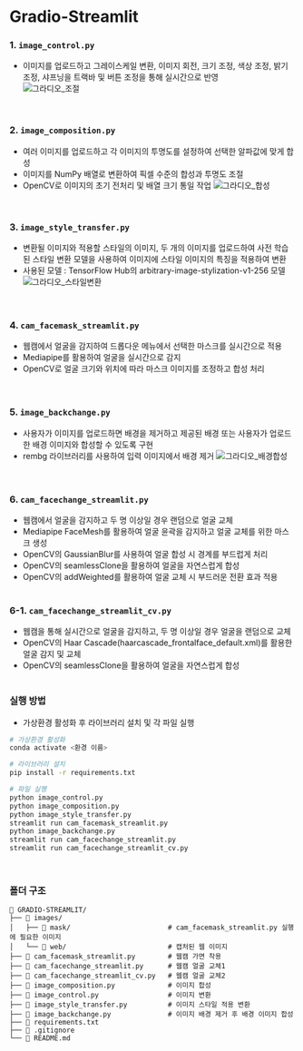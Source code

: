 # Gradio-Streamlit

### 1. `image_control.py`
- 이미지를 업로드하고 그레이스케일 변환, 이미지 회전, 크기 조정, 색상 조정, 밝기 조정, 샤프닝을 트랙바 및 버튼 조정을 통해 실시간으로 반영  
![그라디오_조절](images/web/image_control.png)  
<br>
  
### 2. `image_composition.py`
- 여러 이미지를 업로드하고 각 이미지의 투명도를 설정하여 선택한 알파값에 맞게 합성  
- 이미지를 NumPy 배열로 변환하여 픽셀 수준의 합성과 투명도 조절
- OpenCV로 이미지의 초기 전처리 및 배열 크기 통일 작업
![그라디오_합성](images/web/image_composition.png)  
<br>  

### 3. `image_style_transfer.py`
- 변환될 이미지와 적용할 스타일의 이미지, 두 개의 이미지를 업로드하여 사전 학습된 스타일 변환 모델을 사용하여 이미지에 스타일 이미지의 특징을 적용하여 변환
- 사용된 모델 : TensorFlow Hub의 arbitrary-image-stylization-v1-256 모델
![그라디오_스타일변환](images/web/image_style_transfer.png)  
<br><br>

### 4. `cam_facemask_streamlit.py`
- 웹캠에서 얼굴을 감지하여 드롭다운 메뉴에서 선택한 마스크를 실시간으로 적용
- Mediapipe를 활용하여 얼굴을 실시간으로 감지
- OpenCV로 얼굴 크기와 위치에 따라 마스크 이미지를 조정하고 합성 처리  
<br><br>

### 5. `image_backchange.py`
- 사용자가 이미지를 업로드하면 배경을 제거하고 제공된 배경 또는 사용자가 업로드한 배경 이미지와 합성할 수 있도록 구현
- rembg 라이브러리를 사용하여 입력 이미지에서 배경 제거
![그라디오_배경합성](images/web/image_backchange.png)  
<br><br>

### 6. `cam_facechange_streamlit.py`
- 웹캠에서 얼굴을 감지하고 두 명 이상일 경우 랜덤으로 얼굴 교체
- Mediapipe FaceMesh를 활용하여 얼굴 윤곽을 감지하고 얼굴 교체를 위한 마스크 생성
- OpenCV의 GaussianBlur를 사용하여 얼굴 합성 시 경계를 부드럽게 처리
- OpenCV의 seamlessClone을 활용하여 얼굴을 자연스럽게 합성
- OpenCV의 addWeighted를 활용하여 얼굴 교체 시 부드러운 전환 효과 적용
<br><br>

### 6-1. `cam_facechange_streamlit_cv.py`
- 웹캠을 통해 실시간으로 얼굴을 감지하고, 두 명 이상일 경우 얼굴을 랜덤으로 교체
- OpenCV의 Haar Cascade(haarcascade_frontalface_default.xml)를 활용한 얼굴 감지 및 교체
- OpenCV의 seamlessClone을 활용하여 얼굴을 자연스럽게 합성
<br><br>


### 실행 방법
- 가상환경 활성화 후 라이브러리 설치 및 각 파일 실행
```bash
# 가상환경 활성화
conda activate <환경 이름>
```
```bash
# 라이브러리 설치
pip install -r requirements.txt
```
```bash
# 파일 실행
python image_control.py
python image_composition.py
python image_style_transfer.py
streamlit run cam_facemask_streamlit.py
python image_backchange.py
streamlit run cam_facechange_streamlit.py
streamlit run cam_facechange_streamlit_cv.py
```
<br>  

### 폴더 구조
```plaintext
📁 GRADIO-STREAMLIT/
├── 📁 images/                          
│   ├── 📁 mask/                        # cam_facemask_streamlit.py 실행에 필요한 이미지
│   └── 📁 web/                         # 캡처된 웹 이미지
├── 📄 cam_facemask_streamlit.py        # 웹캠 가면 착용
├── 📄 cam_facechange_streamlit.py      # 웹캠 얼굴 교체1
├── 📄 cam_facechange_streamlit_cv.py   # 웹캠 얼굴 교체2
├── 📄 image_composition.py             # 이미지 합성
├── 📄 image_control.py                 # 이미지 변환
├── 📄 image_style_transfer.py          # 이미지 스타일 적용 변환
├── 📄 image_backchange.py              # 이미지 배경 제거 후 배경 이미지 합성
├── 📄 requirements.txt             
├── 📄 .gitignore              
└── 📄 README.md               
            
```